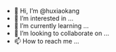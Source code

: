 - 👋 Hi, I’m @huxiaokang
- 👀 I’m interested in ...
- 🌱 I’m currently learning ...
- 💞️ I’m looking to collaborate on ...
- 📫 How to reach me ...

<!---
huxiaokang/huxiaokang is a ✨ special ✨ repository because its `README.md` (this file) appears on your GitHub profile.
You can click the Preview link to take a look at your changes.
--->
